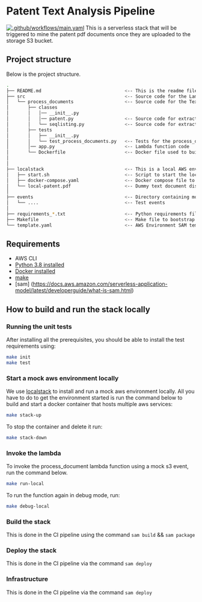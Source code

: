 # Patent Text Analysis Pipeline
[![.github/workflows/main.yaml](https://github.com/patent-analysis/ta/actions/workflows/main.yaml/badge.svg)](https://github.com/patent-analysis/ta/actions/workflows/main.yaml)
This is a serverless stack that will be triggered to mine the patent pdf documents once they are uploaded to the storage S3 bucket.


## Project structure
Below is the project structure.
```bash
.
├── README.md                               <-- This is the readme file
├── src                                     <-- Source code for the Lambda functions
│   └── process_documents                   <-- Source code for the Text Mining Lambda function
│       ├── classes
│       │   │── __init__.py
│       │   │── patent.py                   <-- Source code for extracting patent metadata from patent xml
│       │   └── seqlisting.py               <-- Source code for extracting sequences from patent sequence xml
│       ├── tests
│       │   ├── __init__.py
│       │   └── test_process_documents.py   <-- Tests for the process_documents  function.
│       │── app.py                          <-- Lambda function code
│       └── Dockerfile                      <-- Docker file used to build the function.
│
│
├── localstack                              <-- This is a local AWS environment that can be started locally.
│   ├── start.sh                            <-- Script to start the local aws environment.
│   ├── docker-compose.yaml                 <-- Docker compose file to start the build and run the docker environment.
│   └── local-patent.pdf                    <-- Dummy text document disguised as pdf for testing.
│
├── events                                  <-- Directory containing mock events to use for testing.
│   └── ....                                <-- Test events
│
├── requirements_*.txt                      <-- Python requirements files
├── Makefile                                <-- Make file to bootstrap the project scripts           
└── template.yaml                           <-- AWS Environment SAM template
```


## Requirements
* AWS CLI
* [Python 3.8 installed](https://www.python.org/downloads/)
* [Docker installed](https://www.docker.com/community-edition)
* [make](https://www.docker.com/community-edition)
* [sam] (https://docs.aws.amazon.com/serverless-application-model/latest/developerguide/what-is-sam.html)

## How to build and run the stack locally

### Running the unit tests
After installing all the prerequisites, you should be able to install the test requirements using:

```bash
make init
make test
```

### Start a mock aws environment locally
We use [localstack](https://github.com/localstack/localstack) to install and run a mock aws environment locally. All you have to do to get the environment started is run the command below to build and start a docker container that hosts multiple aws services:

```bash
make stack-up
```
To stop the container and delete it run:

```bash
make stack-down
```

### Invoke the lambda
To invoke the process_document lambda function using a mock s3 event, run the command below.

```bash
make run-local
```

To run the function again in debug mode, run:

```bash
make debug-local
```

### Build the stack
This is done in the CI pipeline using the command `sam build` && `sam package`

### Deploy the stack
This is done in the CI pipeline via the command `sam deploy`

### Infrastructure
This is done in the CI pipeline via the command `sam deploy`